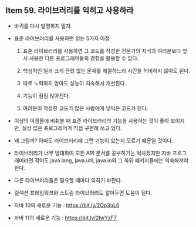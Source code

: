 ## Item 59. 라이브러리를 익히고 사용하라

- 바퀴를 다시 발명하지 말자.

- 표준 라이브러리를 사용하면 얻는 5가지 이점 

    1. 표준 라이브러리를 사용하면 그 코드를 작성한 전문가의 지식과 여러분보다 앞서 사용한 다른 프로그래머들의 경험을 활용할 수 있다.

    2. 핵심적인 일과 크게 관련 없는 문제를 해결하느라 시간을 허비하지 않아도 된다.
    
    3. 따로 노력하지 않아도 성능이 지속해서 개선된다.
    
    4. 기능이 점점 많아진다.
    
    5. 여러분이 작성한 코드가 많은 사람에게 낯익은 코드가 된다.
    
    
- 이상의 이점들에 비춰볼 때 표준 라이브러리의 기능을 사용하는 것이 좋아 보이지만, 실상 많은 프로그래머가 직접 구현해 쓰고 있다.

- 왜 그럴까? 아마도 라이브러리에 그런 기능이 있는지 모르기 떄문일 것이다.

- 라이브러리가 너무 방대하여 모든 API 문서를 공부하기는 벅차겠지만 자바 프로그래머라면 적어도 java.lang, java.util, java.io와 그 하위 패키지들에는 익숙해져야 한다.

- 다른 라이브러리들은 필요할 때마다 익히기 바란다.

- 컬렉션 프레임워크와 스트림 라이브러리도 알아두면 도움이 된다.

- 자바 10의 새로운 기능 : https://bit.ly/2Qp3uL6
- 자바 11의 새로운 기능 : https://bit.ly/2IwYzF7